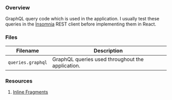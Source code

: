### Overview

GraphQL query code which is used in the application.  I usually test these queries in the 
[Insomnia](https://insomnia.rest/) REST client before implementing them in React.

### Files

| Filename                 | Description                                                                |
|--------------------------|----------------------------------------------------------------------------|
| `queries.graphql`        | GraphQL queries used throughout the application.                           |

### Resources

1) [Inline Fragments](https://stackoverflow.com/a/34951905)
